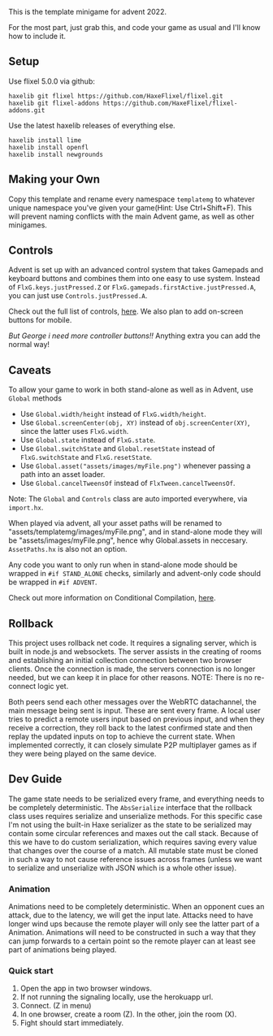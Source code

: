 This is the template minigame for advent 2022.

For the most part, just grab this,
and code your game as usual and I'll know how to include it.

## Setup

Use flixel 5.0.0 via github:

```
haxelib git flixel https://github.com/HaxeFlixel/flixel.git
haxelib git flixel-addons https://github.com/HaxeFlixel/flixel-addons.git
```

Use the latest haxelib releases of everything else.

```
haxelib install lime
haxelib install openfl
haxelib install newgrounds
```

## Making your Own

Copy this template and rename every namespace `templatemg` to whatever unique namespace you've
given your game(Hint: Use Ctrl+Shift+F). This will prevent naming conflicts with the main Advent game, as well as other
minigames.

## Controls

Advent is set up with an advanced control system that takes Gamepads and keyboard buttons and
combines them into one easy to use system. Instead of `FlxG.keys.justPressed.Z` or
`FlxG.gamepads.firstActive.justPressed.A`, you can just use `Controls.justPressed.A`.

Check out the full list of controls, [here](https://github.com/BrandyBuizel/Advent2022/blob/main/source/ui/Controls.hx#L53-L77).
We also plan to add on-screen buttons for mobile.

_But George i need more controller buttons!!_
Anything extra you can add the normal way!

## Caveats

To allow your game to work in both stand-alone as well as in Advent, use `Global` methods

- Use `Global.width/height` instead of `FlxG.width/height`.
- Use `Global.screenCenter(obj, XY)` instead of `obj.screenCenter(XY)`, since the latter uses `FlxG.width`.
- Use `Global.state` instead of `FlxG.state`.
- Use `Global.switchState` and `Global.resetState` instead of `FlxG.switchState` and `FlxG.resetState`.
- Use `Global.asset("assets/images/myFile.png")` whenever passing a path into an asset loader.
- Use `Global.cancelTweensOf` instead of `FlxTween.cancelTweensOf`.

Note: The `Global` and `Controls` class are auto imported everywhere, via `import.hx`.

When played via advent, all your asset paths will be renamed to "assets/templatemg/images/myFile.png",
and in stand-alone mode they will be "assets/images/myFile.png", hence why Global.assets in neccesary.
`AssetPaths.hx` is also not an option.

Any code you want to only run when in stand-alone mode should be wrapped in `#if STAND_ALONE` checks,
similarly and advent-only code should be wrapped in `#if ADVENT`.

Check out more information on Conditional Compilation, [here](https://haxe.org/manual/lf-condition-compilation.html).

## Rollback

This project uses rollback net code. It requires a signaling server, which is built in node.js and websockets. The server assists in the creating of rooms and establishing an initial collection connection between two browser clients. Once the connection is made, the servers connection is no longer needed, but we can keep it in place for other reasons. NOTE: There is no re-connect logic yet.

Both peers send each other messages over the WebRTC datachannel, the main message being sent is input. These are sent every frame. A local user tries to predict a remote users input based on previous input, and when they receive a correction, they roll back to the latest confirmed state and then replay the updated inputs on top to achieve the current state. When implemented correctly, it can closely simulate P2P multiplayer games as if they were being played on the same device.

## Dev Guide

The game state needs to be serialized every frame, and everything needs to be completely deterministic. The `AbsSerialize` interface that the rollback class uses requires serialize and unserialize methods. For this specific case I'm not using the built-in Haxe serializer as the state to be serialized may contain some circular references and maxes out the call stack. Because of this we have to do custom serialization, which requires saving every value that changes over the course of a match. All mutable state must be cloned in such a way to not cause reference issues across frames (unless we want to serialize and unserialize with JSON which is a whole other issue).

### Animation

Animations need to be completely deterministic. When an opponent cues an attack, due to the latency, we will get the input late. Attacks need to have longer wind ups because the remote player will only see the latter part of a Animation. Animations will need to be constructed in such a way that they can jump forwards to a certain point so the remote player can at least see part of animations being played.

### Quick start

1. Open the app in two browser windows.
2. If not running the signaling locally, use the herokuapp url.
3. Connect. (Z in menu)
4. In one browser, create a room (Z). In the other, join the room (X).
5. Fight should start immediately.
